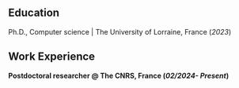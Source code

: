 ## Education
Ph.D., Computer science | The University of Lorraine, France (_2023_)

## Work Experience
**Postdoctoral researcher @ The CNRS, France (_02/2024- Present_)**
